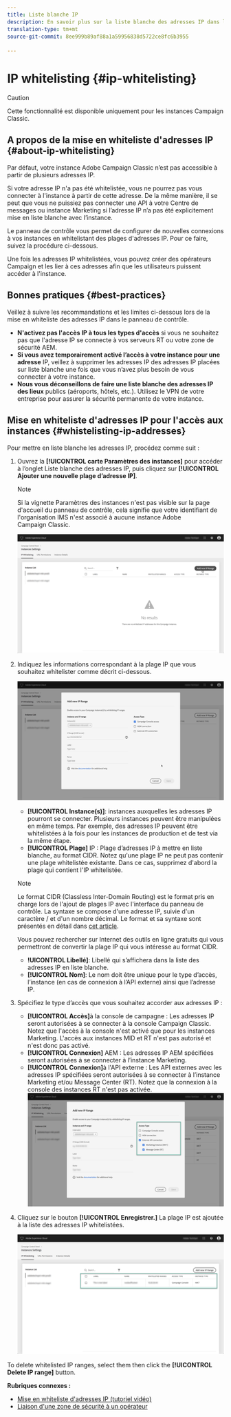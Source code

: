 ```yaml
---
title: Liste blanche IP
description: En savoir plus sur la liste blanche des adresses IP dans le Panneau de configuration, par exemple l’accès
translation-type: tm+mt
source-git-commit: 8ee999b89af88a1a59956838d5722ce8fc6b3955

---
```



# IP whitelisting {#ip-whitelisting}

>[!CAUTION]
>
>Cette fonctionnalité est disponible uniquement pour les instances Campaign Classic.

## A propos de la mise en whiteliste d'adresses IP {#about-ip-whitelisting}

Par défaut, votre instance Adobe Campaign Classic n’est pas accessible à partir de plusieurs adresses IP.

Si votre adresse IP n'a pas été whitelistée, vous ne pourrez pas vous connecter à l'instance à partir de cette adresse. De la même manière, il se peut que vous ne puissiez pas connecter une API à votre Centre de messages ou instance Marketing si l’adresse IP n’a pas été explicitement mise en liste blanche avec l’instance.

Le panneau de contrôle vous permet de configurer de nouvelles connexions à vos instances en whitelistant des plages d'adresses IP. Pour ce faire, suivez la procédure ci-dessous.

Une fois les adresses IP whitelistées, vous pouvez créer des opérateurs Campaign et les lier à ces adresses afin que les utilisateurs puissent accéder à l'instance.

## Bonnes pratiques {#best-practices}

Veillez à suivre les recommandations et les limites ci-dessous lors de la mise en whiteliste des adresses IP dans le panneau de contrôle.

* **N'activez pas l'accès IP à tous les types d'accès** si vous ne souhaitez pas que l'adresse IP se connecte à vos serveurs RT ou votre zone de sécurité AEM.
* **Si vous avez temporairement activé l’accès à votre instance pour une adresse** IP, veillez à supprimer les adresses IP des adresses IP placées sur liste blanche une fois que vous n’avez plus besoin de vous connecter à votre instance.
* **Nous vous déconseillons de faire une liste blanche des adresses IP des lieux** publics (aéroports, hôtels, etc.). Utilisez le VPN de votre entreprise pour assurer la sécurité permanente de votre instance.

## Mise en whiteliste d'adresses IP pour l'accès aux instances {#whistelisting-ip-addresses}

Pour mettre en liste blanche les adresses IP, procédez comme suit :

1. Ouvrez la **[!UICONTROL carte Paramètres des instances]** pour accéder à l’onglet Liste blanche des adresses IP, puis cliquez sur **[!UICONTROL Ajouter une nouvelle plage d’adresse IP]**.

   >[!NOTE]
   >
   >Si la vignette Paramètres des instances n'est pas visible sur la page d'accueil du panneau de contrôle, cela signifie que votre identifiant de l'organisation IMS n'est associé à aucune instance Adobe Campaign Classic.

   ![](assets/ip_whitelist_list1.png)

1. Indiquez les informations correspondant à la plage IP que vous souhaitez whitelister comme décrit ci-dessous.

   ![](assets/ip_whitelist_add1.png)

   * **[!UICONTROL Instance(s)]**: instances auxquelles les adresses IP pourront se connecter. Plusieurs instances peuvent être manipulées en même temps. Par exemple, des adresses IP peuvent être whitelistées à la fois pour les instances de production et de test via la même étape.
   * **[!UICONTROL Plage]** IP : Plage d’adresses IP à mettre en liste blanche, au format CIDR. Notez qu'une plage IP ne peut pas contenir une plage whitelistée existante. Dans ce cas, supprimez d'abord la plage qui contient l'IP whitelistée.
   >[!NOTE]
   >
   >Le format CIDR (Classless Inter-Domain Routing) est le format pris en charge lors de l'ajout de plages IP avec l'interface du panneau de contrôle. La syntaxe se compose d'une adresse IP, suivie d'un caractère / et d'un nombre décimal. Le format et sa syntaxe sont présentés en détail dans [cet article](https://whatismyipaddress.com/cidr).
   >
   >Vous pouvez rechercher sur Internet des outils en ligne gratuits qui vous permettront de convertir la plage IP qui vous intéresse au format CIDR.

   * **!UICONTROL Libellé]**: Libellé qui s’affichera dans la liste des adresses IP en liste blanche.
   * **[!UICONTROL Nom]**: Le nom doit être unique pour le type d’accès, l’instance (en cas de connexion à l’API externe) ainsi que l’adresse IP.


1. Spécifiez le type d’accès que vous souhaitez accorder aux adresses IP :

   * **[!UICONTROL Accès]**&#x200B;à la console de campagne : Les adresses IP seront autorisées à se connecter à la console Campaign Classic. Notez que l'accès à la console n'est activé que pour les instances Marketing. L'accès aux instances MID et RT n'est pas autorisé et n'est donc pas activé.
   * **[!UICONTROL Connexion]** AEM : Les adresses IP AEM spécifiées seront autorisées à se connecter à l’instance Marketing.
   * **[!UICONTROL Connexion]**&#x200B;à l'API externe : Les API externes avec les adresses IP spécifiées seront autorisées à se connecter à l’instance Marketing et/ou Message Center (RT). Notez que la connexion à la console des instances RT n'est pas activée.
   ![](assets/ip_whitelist_acesstype.png)

1. Cliquez sur le bouton **[!UICONTROL Enregistrer.]** La plage IP est ajoutée à la liste des adresses IP whitelistées.

   ![](assets/ip_whitelist_added.png)

To delete whitelisted IP ranges, select them then click the **[!UICONTROL Delete IP range]** button.

**Rubriques connexes :**
* [Mise en whiteliste d'adresses IP (tutoriel vidéo)](https://docs.adobe.com/content/help/en/campaign-learn/campaign-classic-tutorials/administrating/control-panel-acc/ip-whitelisting.html)
* [Liaison d'une zone de sécurité à un opérateur](https://docs.campaign.adobe.com/doc/AC/en/INS_Additional_configurations_Configuring_Campaign_server.html#Linking_a_security_zone_to_an_operator)
